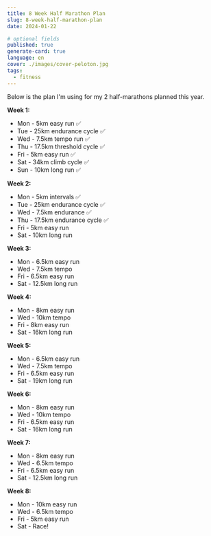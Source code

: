```yaml
---
title: 8 Week Half Marathon Plan
slug: 8-week-half-marathon-plan
date: 2024-01-22

# optional fields
published: true
generate-card: true
language: en
cover: ./images/cover-peloton.jpg
tags:
  - fitness
---
```


Below is the plan I'm using for my 2 half-marathons planned this year.

**Week 1:**

- Mon - 5km easy run ✅
- Tue - 25km endurance cycle ✅
- Wed - 7.5km tempo run ✅
- Thu - 17.5km threshold cycle ✅
- Fri - 5km easy run ✅
- Sat - 34km climb cycle ✅
- Sun - 10km long run ✅

**Week 2:**

- Mon - 5km intervals ✅
- Tue - 25km endurance cycle ✅
- Wed - 7.5km endurance ✅
- Thu - 17.5km endurance cycle ✅
- Fri - 5km easy run
- Sat - 10km long run

**Week 3:**

- Mon - 6.5km easy run
- Wed - 7.5km tempo
- Fri - 6.5km easy run
- Sat - 12.5km long run

**Week 4:**

- Mon - 8km easy run
- Wed - 10km tempo
- Fri - 8km easy run
- Sat - 16km long run

**Week 5:**

- Mon - 6.5km easy run
- Wed - 7.5km tempo
- Fri - 6.5km easy run
- Sat - 19km long run

**Week 6:**

- Mon - 8km easy run
- Wed - 10km tempo
- Fri - 6.5km easy run
- Sat - 16km long run

**Week 7:**

- Mon - 8km easy run
- Wed - 6.5km tempo
- Fri - 6.5km easy run
- Sat - 12.5km long run

**Week 8:**

- Mon - 10km easy run
- Wed - 6.5km tempo
- Fri - 5km easy run
- Sat - Race!